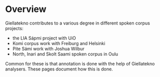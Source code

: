 # Overview

Giellatekno contributes to a various degree in different spoken corpus projects:

- the LIA Sápmi project with UiO
- Komi corpus work with Freiburg and Helsinki
- Pite Sámi work with Joshua Wilbur
- North, Inari and Skolt Saami spoken corpus in Oulu

Common for these is that annotation is done with the help of
Giellatekno analysers. These pages document how this is done.
